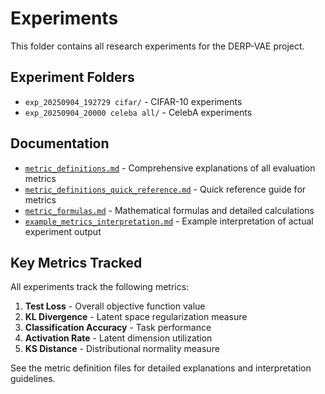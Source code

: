 # Experiments

This folder contains all research experiments for the DERP-VAE project.

## Experiment Folders

- `exp_20250904_192729 cifar/` - CIFAR-10 experiments
- `exp_20250904_20000 celeba all/` - CelebA experiments

## Documentation

- [`metric_definitions.md`](metric_definitions.md) - Comprehensive explanations of all evaluation metrics
- [`metric_definitions_quick_reference.md`](metric_definitions_quick_reference.md) - Quick reference guide for metrics
- [`metric_formulas.md`](metric_formulas.md) - Mathematical formulas and detailed calculations
- [`example_metrics_interpretation.md`](example_metrics_interpretation.md) - Example interpretation of actual experiment output

## Key Metrics Tracked

All experiments track the following metrics:
1. **Test Loss** - Overall objective function value
2. **KL Divergence** - Latent space regularization measure
3. **Classification Accuracy** - Task performance
4. **Activation Rate** - Latent dimension utilization
5. **KS Distance** - Distributional normality measure

See the metric definition files for detailed explanations and interpretation guidelines.